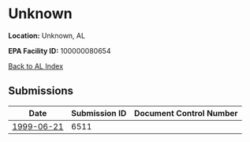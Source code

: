 # Unknown

**Location:** Unknown, AL

**EPA Facility ID:** 100000080654

[Back to AL Index](../../index.md)

## Submissions

| Date | Submission ID | Document Control Number |
|------|--------------|-------------------------|
| [1999-06-21](submissions/6511.md) | 6511 |  |
